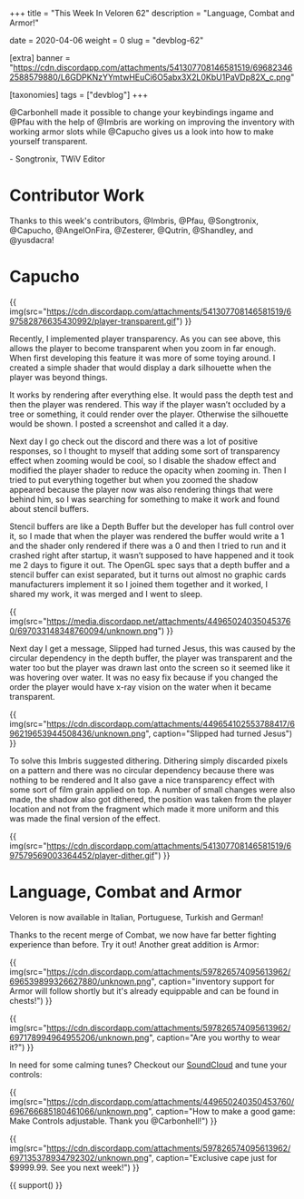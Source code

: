 +++
title = "This Week In Veloren 62"
description = "Language, Combat and Armor!"

date = 2020-04-06
weight = 0
slug = "devblog-62"

[extra]
banner = "https://cdn.discordapp.com/attachments/541307708146581519/696823462588579880/L6GDPKNzYYmtwHEuCi6O5abx3X2L0KbU1PaVDp82X_c.png"

[taxonomies]
tags = ["devblog"]
+++

@Carbonhell made it possible to change your keybindings ingame and @Pfau with the help of @Imbris are working on
improving the inventory with working armor slots while @Capucho
gives us a look into how to make yourself transparent.

\- Songtronix, TWiV Editor

# Contributor Work

Thanks to this week's contributors, @Imbris, @Pfau, @Songtronix, @Capucho, @AngelOnFira, @Zesterer, @Qutrin, @Shandley, and @yusdacra!

# Capucho

{{ img(src="https://cdn.discordapp.com/attachments/541307708146581519/697582876635430992/player-transparent.gif") }}

Recently, I implemented player transparency. As you can see above, this allows the player to become transparent when you zoom in far enough. When first developing this feature it was more of some toying around. I created a simple shader that would display a dark silhouette when the player was beyond things.

It works by rendering after everything else. It would pass the depth test and then the player was rendered. This way if the player wasn’t occluded by a tree or something, it could render over the player. Otherwise the silhouette would be shown. I posted a screenshot and called it a day.

Next day I go check out the discord and there was a lot of positive responses, so I thought to myself that adding some sort of transparency effect when zooming would be cool, so I disable the shadow effect and modified the player shader to reduce the opacity when zooming in. Then I tried to put everything together but when you zoomed the shadow appeared because the player now was also rendering things that were behind him, so I was searching for something to make it work and found about stencil buffers.

Stencil buffers are like a Depth Buffer but the developer has full control over it, so I made that when the player was rendered the buffer would write a 1 and the shader only rendered if there was a 0 and then I tried to run and it crashed right after startup, it wasn’t supposed to have happened and it took me 2 days to figure it out. The OpenGL spec says that a depth buffer and a stencil buffer can exist separated, but it turns out almost no graphic cards manufacturers implement it so I joined them together and it worked, I shared my work, it was merged and I went to sleep.

{{ img(src="https://media.discordapp.net/attachments/449650240350453760/697033148348760094/unknown.png") }}

Next day I get a message, Slipped had turned Jesus, this was caused by the circular dependency in the depth buffer, the player was transparent and the water too but the player was drawn last onto the screen so it seemed like it was hovering over water. It was no easy fix because if you changed the order the player would have x-ray vision on the water when it became transparent.

{{ img(src="https://cdn.discordapp.com/attachments/449654102553788417/696219653944508436/unknown.png", caption="Slipped had turned Jesus") }}

To solve this Imbris suggested dithering. Dithering simply discarded pixels on a pattern and there was no circular dependency because there was nothing to be rendered and It also gave a nice transparency effect with some sort of film grain applied on top. A number of small changes were also made, the shadow also got dithered, the position was taken from the player location and not from the fragment which made it more uniform and this was made the final version of the effect.

{{ img(src="https://cdn.discordapp.com/attachments/541307708146581519/697579569003364452/player-dither.gif") }}

# Language, Combat and Armor

Veloren is now available in Italian, Portuguese, Turkish and German!

Thanks to the recent merge of Combat, we now have far better fighting experience than before. Try it out! Another great addition is Armor:

{{ img(src="https://cdn.discordapp.com/attachments/597826574095613962/696539899326627880/unknown.png", caption="inventory support for Armor will follow shortly but it's already equippable and can be found in chests!") }}

{{ img(src="https://cdn.discordapp.com/attachments/597826574095613962/697178994964955206/unknown.png", caption="Are you worthy to wear it?") }}

In need for some calming tunes? Checkout our [SoundCloud](https://soundcloud.com/velorenofficial) and tune your controls:

{{ img(src="https://cdn.discordapp.com/attachments/449650240350453760/696766685180461066/unknown.png", caption="How to make a good game: Make Controls adjustable. Thank you @Carbonhell!") }}

{{ img(src="https://cdn.discordapp.com/attachments/597826574095613962/697135378934792302/unknown.png", caption="Exclusive cape just for $9999.99. See you next week!") }}

{{ support() }}
